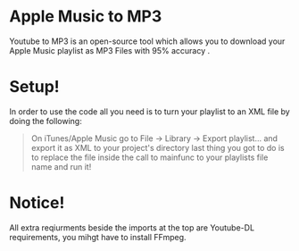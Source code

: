 # Apple Music to MP3


Youtube to MP3 is an open-source tool which allows you to download your Apple Music playlist as MP3 Files with 95% accuracy .

# Setup!

In order to use the code all you need is to turn your playlist to an XML file by doing the following:
>On iTunes/Apple Music go to File -> Library -> Export playlist... and export it as XML to your project's directory
last thing you got to do is to replace the file inside the call to mainfunc to your playlists file name and run it!

# Notice!
All extra reqiurments beside the imports at the top are Youtube-DL requirements, you mihgt have to install FFmpeg.
